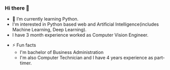 ### Hi there 👋

<!--
**Sweetbarrow/Sweetbarrow** is a ✨ _special_ ✨ repository because its `README.md` (this file) appears on your GitHub profile.

Here are some ideas to get you started:
-->
<!-- - 🔭 I’m currently working on ... -->
- 🌱 I’m currently learning Python.
- I'm interested in Python based web and Artificial Intelligence(includes Machine Learning, Deep Learning).
- I have 3 month experience worked as Computer Vision Engineer.
<!--
- 👯 I’m looking to collaborate on ...
- 🤔 I’m looking for help with ...
- 💬 Ask me about ...
-->
<!--
- 📫 How to reach me: Email me to address on my GitHub profile
-->
<!--
- 😄 Pronouns: ...
-->
- ⚡ Fun facts
    - I'm bachelor of Business Administration
    - I'm also Computer Technician and I have 4 years experience as part-timer.
